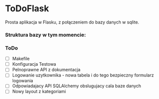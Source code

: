 # ToDoFlask

Prosta aplikacja w Flasku, z połączeniem do bazy danych w sqlite.

### Struktura bazy w tym momencie:



### ToDo

- [ ] Makefile
- [ ] Konfiguracja Testowa
- [ ] Pelnoprawne API z dokumentacja
- [ ] Logowanie uzytkownika - nowa tabela i  do tego bezpieczny formularz logowania
- [ ] Odpowiadajacy API SQLAlchemy obslugujacy cala baze danych
- [ ] Nowy layout z kategoriami
